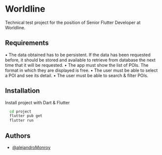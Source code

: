 # Worldline

Technical test project for the position of Senior Flutter Developer at Worldline.

## Requirements

• The data obtained has to be persistent. If the data has been requested before,
it should be stored and available to retrieve from database the next time that it
will be requested.
• The app must show the list of POIs. The format in which they are displayed is
free.
• The user must be able to select a POI and see its detail.
• The user must be able to search & filter POIs.

## Installation

Install project with Dart & Flutter

```bash
  cd project
  flutter pub get
  flutter run
```
    
## Authors

- [@alejandroMonroy](https://www.github.com/alejandroMonroy)
